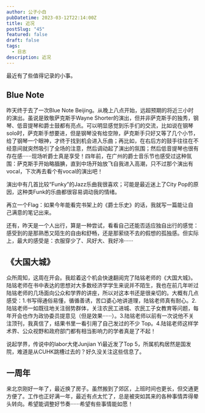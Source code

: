 ```yaml
---
author: 公子小白
pubDatetime: 2023-03-12T22:14:00Z
title: 近况
postSlug: "45"
featured: false
draft: false
tags:
  - 日志
description: 近况
---
```


最近有了些值得记录的小事。

## Blue Note

昨天终于去了一次Blue Note Beijing。从晚上八点开始，远超预期的将近三小时的演出。虽说是致敬萨克斯手Wayne Shorter的演出，但并非萨克斯手的独秀，钢琴、低音提琴和爵士鼓都有亮点。可以明显感觉到乐手们的交流，比如说在钢琴solo时，萨克斯手想要进，但是钢琴没有给空隙，萨克斯手只好又等了几个小节，给了钢琴一个眼神，才终于找到机会进入乐曲；再比如，在右后方的鼓手往往在不经意间就突然吸引了全场的注意，然后调动起了演出的氛围；然后低音提琴也很有存在感······现场听爵士真是享受！四年前，在广州的爵士音乐节也感受过这种氛围：萨克斯手开始略腼腆，直到中场开始放飞自我进入高潮，只不过那个演出有vocal，下次再去看个有vocal的演出吧！

演出中有几首比较“Funky”的Jazz乐曲我很喜欢；可能是最近迷上了City Pop的原因，这种类Funk的乐曲都很容易调动我的情绪。

再立一个Flag：如果今年能看完书架上的《爵士乐史》的话，我就写一篇能让自己满意的笔记出来。

还有，昨天是一个人出行，算是一种尝试，看看自己还能否适应独自出行的感觉：感受到的是那熟悉又陌生的自由和舒畅，还是那萦绕不去的假想的孤独感。但实际上，最大的感受是：衣服穿少了、风好大、我好冷······

## 《大国大城》

众所周知，这周在开会。我趁着这个机会快速翻阅完了陆铭老师的《大国大城》。陆铭老师在书中表达的思想对大多数经济学学生来说并不陌生，我也在前几年听过陆铭老师的几场面向公众和学界的讲座，所以对这本书还是很亲切的。大概有几点感受：1.书写得通俗易懂，循循善诱，苦口婆心地讲道理，陆铭老师真有耐心。2.陆铭老师一如既往地关注弱势群体，关注农民工进城、农民工子女教育等问题，每年开会也作为政协委员提意见（但是效果······）。3.陆铭老师以前有一次说他不关注顶刊，我真信了，结果书里一看引用了自己发过的不少 Top。4.陆铭老师这样学术界、公众视野和政府部门都有相当影响力的学者真是了不起！

说起学界，传说中的labor大佬Junjian Yi最近发了Top 5，所属机构居然是国发院，难道是从CUHK跳槽过去的？好久没关注这些信息了。

## 一周年

来北京刚好一年了，最近换了房子。虽然搬到了郊区，上班时间也更长，但交通更方便了。工作也正好满一年，最近有点太忙了，总是被突如其来的各种事情弄得晕头转向。希望能调整好节奏······希望有些事情能如愿！
